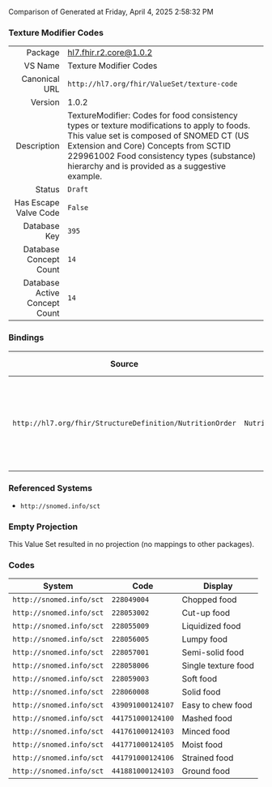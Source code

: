 Comparison of 
Generated at Friday, April 4, 2025 2:58:32 PM

### Texture Modifier Codes

|      |     |
| ---: | --- |
| Package | hl7.fhir.r2.core@1.0.2 |
| VS Name | Texture Modifier Codes |
| Canonical URL | `http://hl7.org/fhir/ValueSet/texture-code` |
| Version | 1.0.2 |
| Description | TextureModifier: Codes for food consistency types or texture modifications to apply to foods. This value set is composed of SNOMED CT (US Extension and Core) Concepts from SCTID 229961002 Food consistency types (substance) hierarchy and is provided as a suggestive example. |
| Status | `Draft` |
| Has Escape Valve Code | `False` |
| Database Key | `395` |
| Database Concept Count | `14` |
| Database Active Concept Count | `14` |
### Bindings

| Source | Element | Binding | Strength | Element Short |
| ------ | ------- | ------- | -------- | ------------- |
| `http://hl7.org/fhir/StructureDefinition/NutritionOrder` | `NutritionOrder.oralDiet.texture.modifier` | `http://hl7.org/fhir/ValueSet/texture-code` | `Example` | Code to indicate how to alter the texture of the foods, e.g. pureed |

### Referenced Systems

* `http://snomed.info/sct`
### Empty Projection

This Value Set resulted in no projection (no mappings to other packages).

### Codes

| System | Code | Display |
| ------ | ---- | ------- |
| `http://snomed.info/sct` | `228049004` | Chopped food |
| `http://snomed.info/sct` | `228053002` | Cut-up food |
| `http://snomed.info/sct` | `228055009` | Liquidized food |
| `http://snomed.info/sct` | `228056005` | Lumpy food |
| `http://snomed.info/sct` | `228057001` | Semi-solid food |
| `http://snomed.info/sct` | `228058006` | Single texture food |
| `http://snomed.info/sct` | `228059003` | Soft food |
| `http://snomed.info/sct` | `228060008` | Solid food |
| `http://snomed.info/sct` | `439091000124107` | Easy to chew food |
| `http://snomed.info/sct` | `441751000124100` | Mashed food |
| `http://snomed.info/sct` | `441761000124103` | Minced food |
| `http://snomed.info/sct` | `441771000124105` | Moist food |
| `http://snomed.info/sct` | `441791000124106` | Strained food |
| `http://snomed.info/sct` | `441881000124103` | Ground food |

